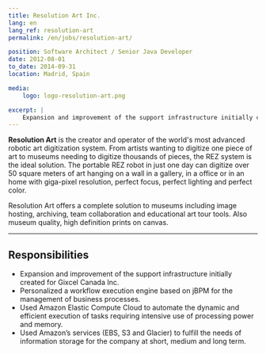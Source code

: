 ```yaml
---
title: Resolution Art Inc.
lang: en
lang_ref: resolution-art
permalink: /en/jobs/resolution-art/

position: Software Architect / Senior Java Developer
date: 2012-08-01
to_date: 2014-09-31
location: Madrid, Spain

media:
    logo: logo-resolution-art.png

excerpt: |
    Expansion and improvement of the support infrastructure initially created for Gixcel Canada Inc. Personalized a workflow execution engine based on jBPM for the management of business processes. Used Amazon Elastic Compute Cloud to automate the dynamic and efficient execution of tasks requiring intensive use of processing power and memory. Used Amazon’s services (EBS, S3 and Glacier) to fulfill the needs of information storage for the company at short, medium and long term.
---
```

**Resolution Art** is the creator and operator of the world's most advanced robotic art digitization system. From artists wanting to digitize one piece of art to museums needing to digitize thousands of pieces, the REZ system is the ideal solution. The portable REZ robot in just one day can digitize over 50 square meters of art hanging on a wall in a gallery, in a office or in an home with giga-pixel resolution, perfect focus, perfect lighting and perfect color.

Resolution Art offers a complete solution to museums including image hosting, archiving, team collaboration and educational art tour tools. Also museum quality, high definition prints on canvas.

---
## Responsibilities

- Expansion and improvement of the support infrastructure initially created for Gixcel Canada Inc. 
- Personalized a workflow execution engine based on jBPM for the management of business processes. 
- Used Amazon Elastic Compute Cloud to automate the dynamic and efficient execution of tasks requiring intensive use of processing power and memory. 
- Used Amazon’s services (EBS, S3 and Glacier) to fulfill the needs of information storage for the company at short, medium and long term.